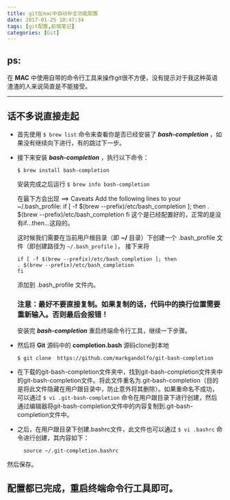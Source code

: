 ```yaml
---
title: git在mac中自动补全功能配置
date: 2017-01-25 10:47:34
tags: [git配置,前端笔记]
categories: [Git]
---
```

## ps:
在 __MAC__ 中使用自带的命令行工具来操作git很不方便，没有提示对于我这种英语渣渣的人来说简直是不能接受。
***
## 话不多说直接走起

- 首先使用 `$ brew list` 命令来查看你是否已经安装了
***bash-completion*** ，如果没有继续向下进行，有的跳过下一步。
- 接下来安装 ***bash-completion*** ，执行以下命令：

  `$ brew install bash-completion`

  安装完成之后运行 `$ brew info bash-completion`

  在最下方会出现
      ==> Caveats
      Add the following lines to your ~/.bash_profile:
      if [ -f $(brew --prefix)/etc/bash_completion ]; then
      . $(brew --prefix)/etc/bash_completion
      fi
  这个是已经配置好的，正常的是没有if...then...这段的。

  这时候我们需要在当前用户根目录（即 __~/__ 目录）下创建一个 .bash_profile 文件（即创建路径为 `~/.bash_profile` ），
  接下来将

      if [ -f $(brew --prefix)/etc/bash_completion ]; then
      . $(brew --prefix)/etc/bash_completion
      fi

  添加到 .bash_profile 文件内。

  ### 注意：最好不要直接复制。如果复制的话，代码中的换行位置需要重新输入。否则最后会报错！

  安装完 ***bash-completion*** 重启终端命令行工具，继续一下步骤。

- 然后将  __Git__ 源码中的 __completion.bash__ 源码clone到本地

  `$ git clone  https://github.com/markgandolfo/git-bash-completion`

- 在下载的git-bash-completion文件夹中，找到git-bash-completion文件夹中的git-bash-completion文件。将此文件重名为.git-bash-completion（目的是将此文件隐藏在用户跟目录中，防止意外将其删除）。如果重命名不成功，可以通过 `$ vi .git-bash-completion`
   命令在用户跟目录下进行创建，然后通过编辑器将git-bash-completion文件中的内容复制到.git-bash-completion文件中。
- 之后，在用户跟目录下创建.bashrc文件，此文件也可以通过 `$ vi .bashrc` 命令进行创建，其内容如下：

        source ~/.git-completion.bashrc

 然后保存。
## 配置都已完成，重启终端命令行工具即可。
